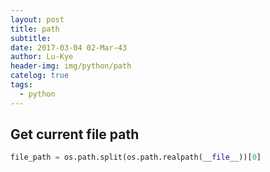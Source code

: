 ```yaml
---
layout: post
title: path
subtitle: 
date: 2017-03-04 02-Mar-43
author: Lu-Kye
header-img: img/python/path
catelog: true
tags: 
  - python
---
```

## Get current file path
```python
file_path = os.path.split(os.path.realpath(__file__))[0]
```
